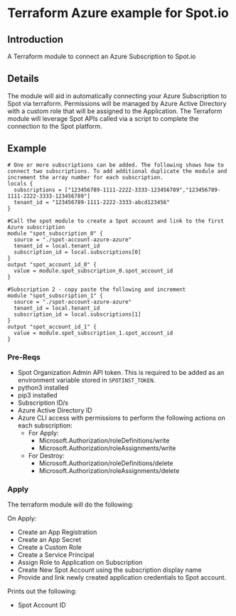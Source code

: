 # Terraform Azure example for Spot.io

## Introduction
A Terraform module to connect an Azure Subscription to Spot.io

## Details
The module will aid in automatically connecting your Azure Subscription to Spot via terraform. Permissions will be managed by Azure Active Directory with a custom role that will be assigned to the Application. The Terraform module will leverage Spot APIs called via a script to complete the connection to the Spot platform. 

## Example
```hcl
# One or more subscriptions can be added. The following shows how to connect two subscriptions. To add additional duplicate the module and increment the array number for each subscription.
locals {
  subscriptions = ["123456789-1111-2222-3333-123456789","123456789-1111-2222-3333-123456789"]
  tenant_id = "123456789-1111-2222-3333-abcd123456"
}

#Call the spot module to create a Spot account and link to the first Azure subscription
module "spot_subscription_0" {
  source = "./spot-account-azure-azure"
  tenant_id = local.tenant_id
  subscription_id = local.subscriptions[0]
}
output "spot_account_id_0" {
  value = module.spot_subscription_0.spot_account_id
}

#Subscription 2 - copy paste the following and increment
module "spot_subscription_1" {
  source = "./spot-account-azure-azure"
  tenant_id = local.tenant_id
  subscription_id = local.subscriptions[1]
}
output "spot_account_id_1" {
  value = module.spot_subscription_1.spot_account_id
}
```

### Pre-Reqs
* Spot Organization Admin API token. This is required to be added as an environment variable stored in ```SPOTINST_TOKEN```.
* python3 installed
* pip3 installed
* Subscription ID/s
* Azure Active Directory ID
* Azure CLI access with permissions to perform the following actions on each subscription:
  - For Apply:
    - Microsoft.Authorization/roleDefinitions/write
    - Microsoft.Authorization/roleAssignments/write
  - For Destroy:
    - Microsoft.Authorization/roleDefinitions/delete
    - Microsoft.Authorization/roleAssignments/delete


### Apply
The terraform module will do the following:

On Apply:
* Create an App Registration
* Create an App Secret
* Create a Custom Role
* Create a Service Principal 
* Assign Role to Application on Subscription
* Create New Spot Account using the subscription display name
* Provide and link newly created application credentials to Spot account. 

Prints out the following:
* Spot Account ID
